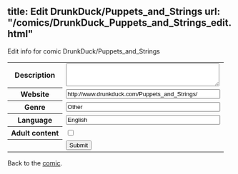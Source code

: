 title: Edit DrunkDuck/Puppets_and_Strings
url: "/comics/DrunkDuck_Puppets_and_Strings_edit.html"
---
Edit info for comic DrunkDuck/Puppets_and_Strings

<form name="comic" action="http://gaepostmail.appspot.com/comic/" method="post">
<table class="comicinfo">
<tr>
<th>Description</th><td><textarea name="description" cols="40" rows="3"></textarea></td>
</tr>
<tr>
<th>Website</th><td><input type="text" name="url" value="http://www.drunkduck.com/Puppets_and_Strings/" size="40"/></td>
</tr>
<tr>
<th>Genre</th><td><input type="text" name="genre" value="Other" size="40"/></td>
</tr>
<tr>
<th>Language</th><td><input type="text" name="language" value="English" size="40"/></td>
</tr>
<tr>
<th>Adult content</th><td><input type="checkbox" name="adult" value="adult" /></td>
</tr>
<tr>
<th></th><td>
<input type="hidden" name="comic" value="DrunkDuck_Puppets_and_Strings" />
<input type="submit" name="submit" value="Submit" />
</td>
</tr>
</table>
</form>

Back to the [comic](DrunkDuck_Puppets_and_Strings.html).
